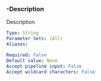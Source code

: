 ### -Description
Description

```yaml
Type: String
Parameter Sets: (All)
Aliases:

Required: False
Default value: None
Accept pipeline input: False
Accept wildcard characters: False
```
